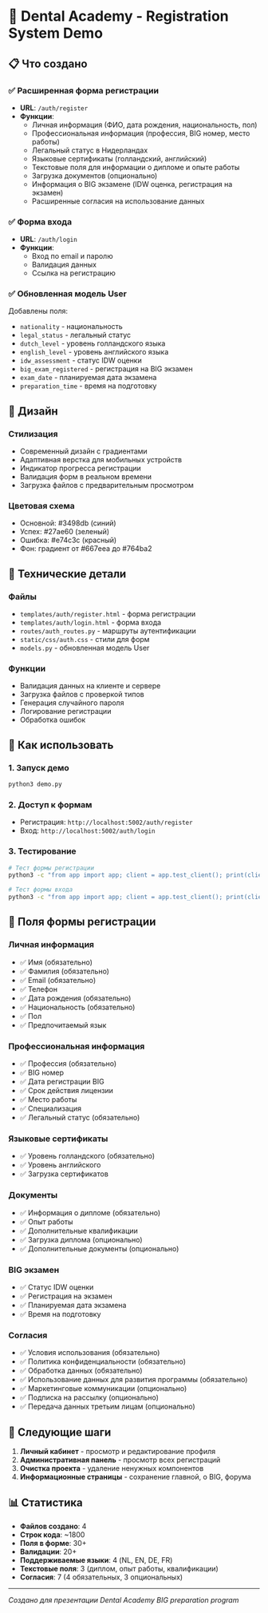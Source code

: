 # 🦷 Dental Academy - Registration System Demo

## 📋 Что создано

### ✅ Расширенная форма регистрации
- **URL**: `/auth/register`
- **Функции**:
  - Личная информация (ФИО, дата рождения, национальность, пол)
  - Профессиональная информация (профессия, BIG номер, место работы)
  - Легальный статус в Нидерландах
  - Языковые сертификаты (голландский, английский)
  - Текстовые поля для информации о дипломе и опыте работы
  - Загрузка документов (опционально)
  - Информация о BIG экзамене (IDW оценка, регистрация на экзамен)
  - Расширенные согласия на использование данных

### ✅ Форма входа
- **URL**: `/auth/login`
- **Функции**:
  - Вход по email и паролю
  - Валидация данных
  - Ссылка на регистрацию

### ✅ Обновленная модель User
Добавлены поля:
- `nationality` - национальность
- `legal_status` - легальный статус
- `dutch_level` - уровень голландского языка
- `english_level` - уровень английского языка
- `idw_assessment` - статус IDW оценки
- `big_exam_registered` - регистрация на BIG экзамен
- `exam_date` - планируемая дата экзамена
- `preparation_time` - время на подготовку

## 🎨 Дизайн

### Стилизация
- Современный дизайн с градиентами
- Адаптивная верстка для мобильных устройств
- Индикатор прогресса регистрации
- Валидация форм в реальном времени
- Загрузка файлов с предварительным просмотром

### Цветовая схема
- Основной: #3498db (синий)
- Успех: #27ae60 (зеленый)
- Ошибка: #e74c3c (красный)
- Фон: градиент от #667eea до #764ba2

## 🔧 Технические детали

### Файлы
- `templates/auth/register.html` - форма регистрации
- `templates/auth/login.html` - форма входа
- `routes/auth_routes.py` - маршруты аутентификации
- `static/css/auth.css` - стили для форм
- `models.py` - обновленная модель User

### Функции
- Валидация данных на клиенте и сервере
- Загрузка файлов с проверкой типов
- Генерация случайного пароля
- Логирование регистрации
- Обработка ошибок

## 🚀 Как использовать

### 1. Запуск демо
```bash
python3 demo.py
```

### 2. Доступ к формам
- Регистрация: `http://localhost:5002/auth/register`
- Вход: `http://localhost:5002/auth/login`

### 3. Тестирование
```bash
# Тест формы регистрации
python3 -c "from app import app; client = app.test_client(); print(client.get('/auth/register').status_code)"

# Тест формы входа
python3 -c "from app import app; client = app.test_client(); print(client.get('/auth/login').status_code)"
```

## 📝 Поля формы регистрации

### Личная информация
- ✅ Имя (обязательно)
- ✅ Фамилия (обязательно)
- ✅ Email (обязательно)
- ✅ Телефон
- ✅ Дата рождения (обязательно)
- ✅ Национальность (обязательно)
- ✅ Пол
- ✅ Предпочитаемый язык

### Профессиональная информация
- ✅ Профессия (обязательно)
- ✅ BIG номер
- ✅ Дата регистрации BIG
- ✅ Срок действия лицензии
- ✅ Место работы
- ✅ Специализация
- ✅ Легальный статус (обязательно)

### Языковые сертификаты
- ✅ Уровень голландского (обязательно)
- ✅ Уровень английского
- ✅ Загрузка сертификатов

### Документы
- ✅ Информация о дипломе (обязательно)
- ✅ Опыт работы
- ✅ Дополнительные квалификации
- ✅ Загрузка диплома (опционально)
- ✅ Дополнительные документы (опционально)

### BIG экзамен
- ✅ Статус IDW оценки
- ✅ Регистрация на экзамен
- ✅ Планируемая дата экзамена
- ✅ Время на подготовку

### Согласия
- ✅ Условия использования (обязательно)
- ✅ Политика конфиденциальности (обязательно)
- ✅ Обработка данных (обязательно)
- ✅ Использование данных для развития программы (обязательно)
- ✅ Маркетинговые коммуникации (опционально)
- ✅ Подписка на рассылку (опционально)
- ✅ Передача данных третьим лицам (опционально)

## 🎯 Следующие шаги

1. **Личный кабинет** - просмотр и редактирование профиля
2. **Административная панель** - просмотр всех регистраций
3. **Очистка проекта** - удаление ненужных компонентов
4. **Информационные страницы** - сохранение главной, о BIG, форума

## 📊 Статистика

- **Файлов создано**: 4
- **Строк кода**: ~1800
- **Поля в форме**: 30+
- **Валидации**: 20+
- **Поддерживаемые языки**: 4 (NL, EN, DE, FR)
- **Текстовые поля**: 3 (диплом, опыт работы, квалификации)
- **Согласия**: 7 (4 обязательных, 3 опциональных)

---

*Создано для презентации Dental Academy BIG preparation program*
